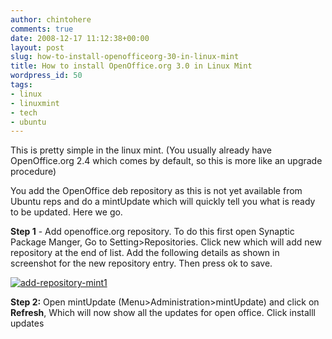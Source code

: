 ```yaml
---
author: chintohere
comments: true
date: 2008-12-17 11:12:38+00:00
layout: post
slug: how-to-install-openofficeorg-30-in-linux-mint
title: How to install OpenOffice.org 3.0 in Linux Mint
wordpress_id: 50
tags:
- linux
- linuxmint
- tech
- ubuntu
---
```


This is pretty simple in the linux mint. (You usually already have OpenOffice.org 2.4 which comes by default, so this is more like an upgrade procedure)

You add the OpenOffice deb repository as this is not yet available from Ubuntu reps and do a mintUpdate which will quickly tell you what is ready to be updated. Here we go.

**Step 1** - Add openoffice.org repository. To do this first open Synaptic Package Manger, Go to Setting>Repositories. Click new which will add new repository at the end of list. Add the following details as shown in screenshot for the new repository entry. Then press ok to save.

[![add-repository-mint1](http://blog.chintoju.com/wp-content/uploads/2008/12/add-repository-mint1-300x187.png)](http://blog.chintoju.com/wp-content/uploads/2008/12/add-repository-mint1.png)

**Step 2:** Open mintUpdate (Menu>Administration>mintUpdate) and click on **Refresh**, Which will now show all the updates for open office. Click installl updates
